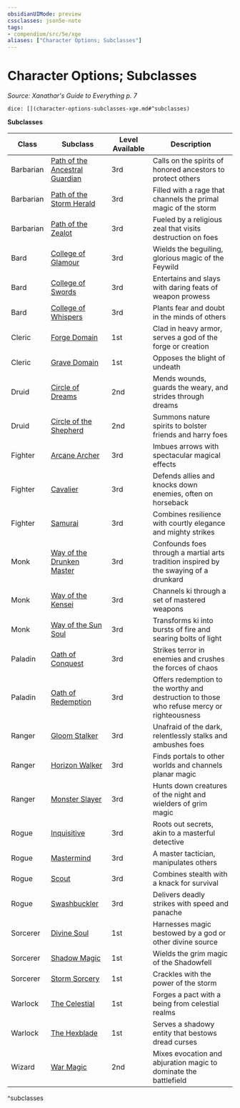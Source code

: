 ```yaml
---
obsidianUIMode: preview
cssclasses: json5e-note
tags:
- compendium/src/5e/xge
aliases: ["Character Options; Subclasses"]
---
```

# Character Options; Subclasses
*Source: Xanathar's Guide to Everything p. 7* 

`dice: [](character-options-subclasses-xge.md#^subclasses)`

**Subclasses**

| Class | Subclass | Level Available | Description |
|-------|----------|-----------------|-------------|
| Barbarian | [Path of the Ancestral Guardian](/compendium/classes/barbarian-path-of-the-ancestral-guardian-xge.md) | 3rd | Calls on the spirits of honored ancestors to protect others |
| Barbarian | [Path of the Storm Herald](/compendium/classes/barbarian-path-of-the-storm-herald-xge.md) | 3rd | Filled with a rage that channels the primal magic of the storm |
| Barbarian | [Path of the Zealot](/compendium/classes/barbarian-path-of-the-zealot-xge.md) | 3rd | Fueled by a religious zeal that visits destruction on foes |
| Bard | [College of Glamour](/compendium/classes/bard-college-of-glamour-xge.md) | 3rd | Wields the beguiling, glorious magic of the Feywild |
| Bard | [College of Swords](/compendium/classes/bard-college-of-swords-xge.md) | 3rd | Entertains and slays with daring feats of weapon prowess |
| Bard | [College of Whispers](/compendium/classes/bard-college-of-whispers-xge.md) | 3rd | Plants fear and doubt in the minds of others  |
| Cleric | [Forge Domain](/compendium/classes/cleric-forge-domain-xge.md) | 1st | Clad in heavy armor, serves a god of the forge or creation |
| Cleric | [Grave Domain](/compendium/classes/cleric-grave-domain-xge.md) | 1st | Opposes the blight of undeath |
| Druid | [Circle of Dreams](/compendium/classes/druid-circle-of-dreams-xge.md) | 2nd | Mends wounds, guards the weary, and strides through dreams |
| Druid | [Circle of the Shepherd](/compendium/classes/druid-circle-of-the-shepherd-xge.md) | 2nd | Summons nature spirits to bolster friends and harry foes |
| Fighter | [Arcane Archer](/compendium/classes/fighter-arcane-archer-xge.md) | 3rd | Imbues arrows with spectacular magical effects |
| Fighter | [Cavalier](/compendium/classes/fighter-cavalier-xge.md) | 3rd | Defends allies and knocks down enemies, often on horseback |
| Fighter | [Samurai](/compendium/classes/fighter-samurai-xge.md) | 3rd | Combines resilience with courtly elegance and mighty strikes |
| Monk | [Way of the Drunken Master](/compendium/classes/monk-way-of-the-drunken-master-xge.md) | 3rd | Confounds foes through a martial arts tradition inspired by the swaying of a drunkard |
| Monk | [Way of the Kensei](/compendium/classes/monk-way-of-the-kensei-xge.md) | 3rd | Channels ki through a set of mastered weapons |
| Monk | [Way of the Sun Soul](/compendium/classes/monk-way-of-the-sun-soul-xge.md) | 3rd | Transforms ki into bursts of fire and searing bolts of light |
| Paladin | [Oath of Conquest](/compendium/classes/paladin-oath-of-conquest-xge.md) | 3rd | Strikes terror in enemies and crushes the forces of chaos |
| Paladin | [Oath of Redemption](/compendium/classes/paladin-oath-of-redemption-xge.md) | 3rd | Offers redemption to the worthy and destruction to those who refuse mercy or righteousness |
| Ranger | [Gloom Stalker](/compendium/classes/ranger-gloom-stalker-xge.md) | 3rd | Unafraid of the dark, relentlessly stalks and ambushes foes |
| Ranger | [Horizon Walker](/compendium/classes/ranger-horizon-walker-xge.md) | 3rd | Finds portals to other worlds and channels planar magic |
| Ranger | [Monster Slayer](/compendium/classes/ranger-monster-slayer-xge.md) | 3rd | Hunts down creatures of the night and wielders of grim magic |
| Rogue | [Inquisitive](/compendium/classes/rogue-inquisitive-xge.md) | 3rd | Roots out secrets, akin to a masterful detective |
| Rogue | [Mastermind](/compendium/classes/rogue-mastermind-xge.md) | 3rd | A master tactician, manipulates others |
| Rogue | [Scout](/compendium/classes/rogue-scout-xge.md) | 3rd | Combines stealth with a knack for survival |
| Rogue | [Swashbuckler](/compendium/classes/rogue-swashbuckler-xge.md) | 3rd | Delivers deadly strikes with speed and panache  |
| Sorcerer | [Divine Soul](/compendium/classes/sorcerer-divine-soul-xge.md) | 1st | Harnesses magic bestowed by a god or other divine source |
| Sorcerer | [Shadow Magic](/compendium/classes/sorcerer-shadow-magic-xge.md) | 1st | Wields the grim magic of the Shadowfell |
| Sorcerer | [Storm Sorcery](/compendium/classes/sorcerer-storm-sorcery-xge.md) | 1st | Crackles with the power of the storm |
| Warlock | [The Celestial](/compendium/classes/warlock-the-celestial-xge.md) | 1st | Forges a pact with a being from celestial realms |
| Warlock | [The Hexblade](/compendium/classes/warlock-the-hexblade-xge.md) | 1st | Serves a shadowy entity that bestows dread curses |
| Wizard | [War Magic](/compendium/classes/wizard-war-magic-xge.md) | 2nd | Mixes evocation and abjuration magic to dominate the battlefield |
^subclasses